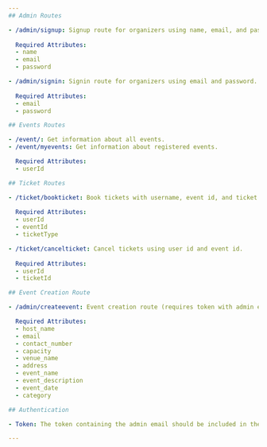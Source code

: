 ```yaml
---
## Admin Routes

- /admin/signup: Signup route for organizers using name, email, and password.
  
  Required Attributes:
  - name
  - email
  - password

- /admin/signin: Signin route for organizers using email and password.
  
  Required Attributes:
  - email
  - password

## Events Routes

- /event/: Get information about all events.
- /event/myevents: Get information about registered events.

  Required Attributes:
  - userId

## Ticket Routes

- /ticket/bookticket: Book tickets with username, event id, and ticket type.
  
  Required Attributes:
  - userId
  - eventId
  - ticketType

- /ticket/cancelticket: Cancel tickets using user id and event id.
  
  Required Attributes:
  - userId
  - ticketId

## Event Creation Route

- /admin/createevent: Event creation route (requires token with admin email).

  Required Attributes:
  - host_name
  - email
  - contact_number
  - capacity
  - venue_name
  - address
  - event_name
  - event_description
  - event_date
  - category

## Authentication

- Token: The token containing the admin email should be included in the headers under the Authorization field.

---
```


